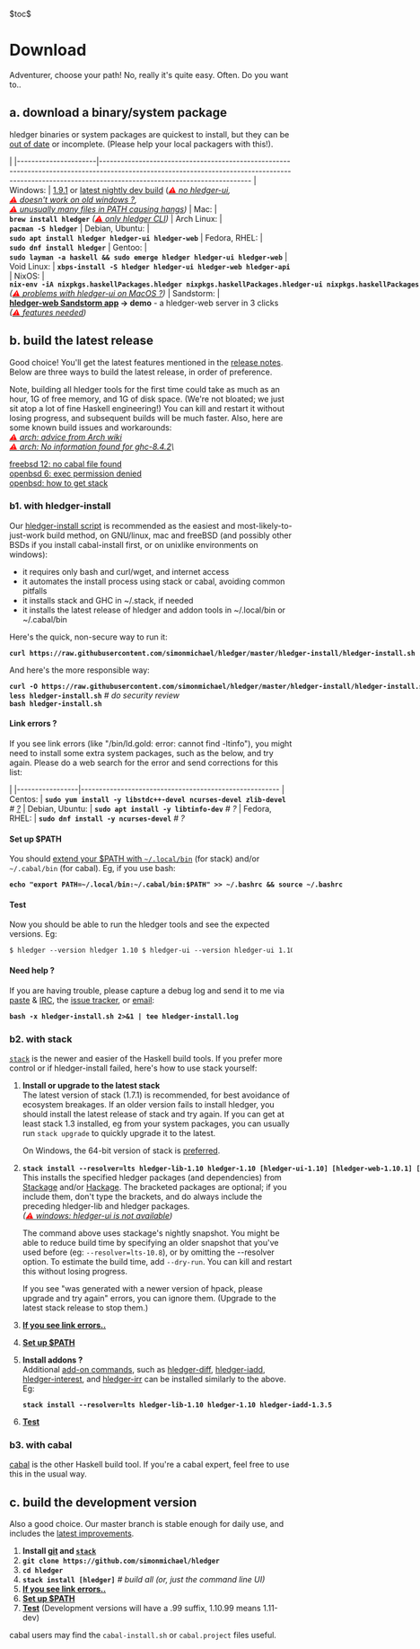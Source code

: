 \$toc\$

# Download

Adventurer, choose your path! No, really it's quite easy. Often. Do you want to..
<a name="a"></a>

## a. download a binary/system package

<style>
table { margin-left:1em; }
div > p > strong > code { margin-left:1em; } /* top-level code lines */
code { white-space:nowrap; }
tr { vertical-align:top; }
td { padding-bottom:.5em; padding-right:1em; }
td:first-of-type { 
  /* white-space:nowrap; */
  /* width:1%; */
}
a { white-space:nowrap; }
.warnings {
    font-style:italic;
}
.warnings > a:before {
    content: "⚠ ";
    color:red;
}
</style>

hledger binaries or system packages are quickest to install,
but they can be [out of date](https://repology.org/metapackage/hledger/badges) or incomplete.
(Please help your local packagers with this!).

|
|----------------------|------------------------------------------------------------------------------------------------------------------------------------------------------------------------------------------------------
| Windows:             | [1.9.1](https://ci.appveyor.com/api/buildjobs/ln9saus4y41gr1n8/artifacts/hledger.zip) or [latest nightly dev build](https://ci.appveyor.com/api/projects/simonmichael/hledger/artifacts/hledger.zip?branch=master) (<span class=warnings>[no hledger-ui](https://github.com/jtdaugherty/vty/pull/1#issuecomment-297143444), [doesn't work on old windows ?](https://github.com/simonmichael/hledger/issues/774), [unusually many files in PATH causing hangs](https://github.com/simonmichael/hledger/issues/791))</span>
| Mac:                 | **`brew install hledger`** <span class=warnings>([only hledger CLI](https://github.com/simonmichael/hledger/issues/321#issuecomment-179920520))</span>
| Arch Linux:          | **`pacman -S hledger`**
| Debian,&nbsp;Ubuntu: | **`sudo apt install hledger hledger-ui hledger-web`**
| Fedora,&nbsp;RHEL:   | **`sudo dnf install hledger`**
| Gentoo:              | **`sudo layman -a haskell && sudo emerge hledger hledger-ui hledger-web`**
| Void Linux:          | **`xbps-install -S hledger hledger-ui hledger-web hledger-api`**
| NixOS:               | **`nix-env -iA nixpkgs.haskellPackages.hledger nixpkgs.haskellPackages.hledger-ui nixpkgs.haskellPackages.hledger-web`** <span class=warnings>([problems with hledger-ui on MacOS ?](https://github.com/simonmichael/hledger/issues/613))</span>
| Sandstorm:           | **[hledger-web Sandstorm app](https://apps.sandstorm.io/app/8x12h6p0x0nrzk73hfq6zh2jxtgyzzcty7qsatkg7jfg2mzw5n90) -> demo** - a hledger-web server in 3 clicks <span class=warnings>([features needed](https://github.com/simonmichael/hledger/issues/425))</span>


<a name="b"></a>

## b. build the latest release

Good choice! You'll get the latest features mentioned in the [release notes](release-notes.html).
Below are three ways to build the latest release, in order of preference.

Note, building all hledger tools for the first time could take as much
as an hour, 1G of free memory, and 1G of disk space. 
(We're not bloated; we just sit atop a lot of fine Haskell engineering!)
You can kill and restart it without losing progress, and subsequent builds will be much faster.
Also, here are some known build issues and workarounds:\
<span class=warnings>
[arch: advice from Arch wiki](https://wiki.archlinux.org/index.php/Haskell)\
[arch: No information found for ghc-8.4.2](https://github.com/commercialhaskell/stack/issues/3984)\
<!-- [arch: some past problems](https://github.com/simonmichael/hledger/issues/668) -->
[freebsd 12: no cabal file found](https://github.com/simonmichael/hledger/issues/709)\
[openbsd 6: exec permission denied](https://deftly.net/posts/2017-10-12-using-cabal-on-openbsd.html)\
[openbsd: how to get stack](https://github.com/commercialhaskell/stack/issues/2822#issuecomment-318892816)\
</span>

<a name="b1"></a>

### b1. with hledger-install

Our [hledger-install script](https://github.com/simonmichael/hledger/tree/master/hledger-install)
is recommended as the easiest and most-likely-to-just-work build method,
on GNU/linux, mac and freeBSD
(and possibly other BSDs if you install cabal-install first, or on unixlike environments on windows):

- it requires only bash and curl/wget, and internet access
- it automates the install process using stack or cabal, avoiding common pitfalls
- it installs stack and GHC in ~/.stack, if needed
- it installs the latest release of hledger and addon tools in ~/.local/bin or ~/.cabal/bin

Here's the quick, non-secure way to run it:

 **`curl https://raw.githubusercontent.com/simonmichael/hledger/master/hledger-install/hledger-install.sh | bash`**

And here's the more responsible way:

 **`curl -O https://raw.githubusercontent.com/simonmichael/hledger/master/hledger-install/hledger-install.sh`**\
 **`less hledger-install.sh`**  *# do security review*\
 **`bash hledger-install.sh`**

#### Link errors ?

If you see link errors (like "/bin/ld.gold: error: cannot find -ltinfo"), 
you might need to install some extra system packages, such as the below, and try again.
Please do a web search for the error and send corrections for this list:

 |
 |-----------------|-------------------------------------------------------
 | Centos:         | **`sudo yum install -y libstdc++-devel ncurses-devel zlib-devel`** *# [?](https://github.com/simonmichael/hledger/issues/715)*
 | Debian, Ubuntu: | **`sudo apt install -y libtinfo-dev`** *# ?*
 | Fedora, RHEL:   | **`sudo dnf install -y ncurses-devel`** *# ?*

#### Set up $PATH

You should
[extend your \$PATH with `~/.local/bin`](https://docs.haskellstack.org/en/stable/install_and_upgrade/#path) (for stack)
and/or `~/.cabal/bin` (for cabal).
Eg, if you use bash:

**`echo "export PATH=~/.local/bin:~/.cabal/bin:$PATH" >> ~/.bashrc && source ~/.bashrc`**

#### Test

Now you should be able to run the hledger tools and see the expected versions. Eg:
```shell
$ hledger --version
hledger 1.10
$ hledger-ui --version
hledger-ui 1.10
$ hledger web --version
hledger-web 1.10
$ hledger iadd --version
This is hledger-iadd version 1.3.5
```

#### Need help ?

If you are having trouble, please capture a debug log and send it to me via 
[paste](http://paste.hledger.org) & [IRC](http://irc.hledger.org),
the [issue tracker](http://bugs.hledger.org),
or [email](docs.html#helpfeedback):

 **`bash -x hledger-install.sh 2>&1 | tee hledger-install.log`**

<a name="b2"></a>

### b2. with stack

[`stack`](http://haskell-lang.org/get-started) is the newer and easier of the Haskell build tools.
If you prefer more control or if hledger-install failed, here's how to use stack yourself:

1. **Install or upgrade to the latest stack**\
   The latest version of stack (1.7.1) is recommended, for best avoidance of ecosystem breakages.
   If an older version fails to install hledger, you should install the latest release of stack and try again.
   If you can get at least stack 1.3 installed, eg from your system packages, you can usually run `stack upgrade` to quickly upgrade it to the latest.

    On Windows, the 64-bit version of stack is [preferred](https://github.com/simonmichael/hledger/issues/275#issuecomment-123834252).

2. **`stack install --resolver=lts hledger-lib-1.10 hledger-1.10 [hledger-ui-1.10] [hledger-web-1.10.1] [hledger-api-1.10]`**\
    This installs the specified hledger packages (and dependencies) from [Stackage](https://www.stackage.org) and/or [Hackage](http://hackage.haskell.org).
    The bracketed packages are optional; if you include them, don't type the brackets, and do always 
    include the preceding hledger-lib and hledger packages.\
    <span class=warnings>([windows: hledger-ui is not available](https://github.com/jtdaugherty/vty/pull/1#issuecomment-297143444))</span>

    The command above uses stackage's nightly snapshot.
    You might be able to reduce build time by specifying an older snapshot that you've used before (eg: `--resolver=lts-10.8`), or by omitting the --resolver option.
    To estimate the build time, add `--dry-run`. 
    You can kill and restart this without losing progress. 
    
    If you see "was generated with a newer version of hpack, please upgrade and try again" errors, you can ignore them.
    (Upgrade to the latest stack release to stop them.)

<!--
    If you need to build with an older GHC version for some reason, these commands should work
   (except on Mac Sierra which [requires at least GHC 8.0.2/lts-8](https://ghc.haskell.org/trac/ghc/ticket/12479)):\
   `stack install --resolver=lts-7 hledger-lib-1.3 hledger-1.3 hledger-ui-1.3 hledger-web-1.3 hledger-api-1.3 brick-0.19 vty-5.15.1 data-clist-0.1.2.0`  *# (GHC 8.0.1)* \
   `stack install --resolver=lts-6 hledger-lib-1.3 hledger-1.3 hledger-ui-1.3 hledger-web-1.3 hledger-api-1.3 megaparsec-5.3.1 brick-0.19 vty-5.15.1 data-clist-0.1.2.0 text-zipper-0.10`  *# (GHC 7.10.3)* \
--> <!-- keep synced with stack.yaml files -->

3. **[If you see link errors..](#link-errors)**

4. **[Set up \$PATH](#set-up-path)**

5. **Install addons ?**\
   Additional [add-on commands](/hledger.html#third-party-add-ons),
   such as
   [hledger-diff](http://hackage.haskell.org/package/hledger-diff),
   [hledger-iadd](http://hackage.haskell.org/package/hledger-iadd),
   [hledger-interest](http://hackage.haskell.org/package/hledger-interest),
   and [hledger-irr](http://hackage.haskell.org/package/hledger-irr)
   can be installed similarly to the above. Eg:

    **`stack install --resolver=lts hledger-lib-1.10 hledger-1.10 hledger-iadd-1.3.5`**

6. **[Test](#test)**


<a name="b3"></a>

### b3. with cabal

[cabal](https://www.haskell.org/cabal/) is the other Haskell build tool. If you're a cabal expert, feel free to use this in the usual way.

<a name="c"></a>

## c. build the development version

Also a good choice. Our master branch is stable enough for daily use,
and includes the [latest improvements](https://github.com/simonmichael/hledger/commits/master).

1. **Install [git](https://en.wikipedia.org/wiki/Git) and [`stack`](#b2)**
2. **`git clone https://github.com/simonmichael/hledger`**
3. **`cd hledger`**
4. **`stack install [hledger]`**  *# build all (or, just the command line UI)* 
5. **[If you see link errors..](#link-errors)**
6. **[Set up \$PATH](#set-up-path)**
7. **[Test](#test)**
   (Development versions will have a .99 suffix, 1.10.99 means 1.11-dev)

cabal users may find the `cabal-install.sh` or `cabal.project` files useful.
